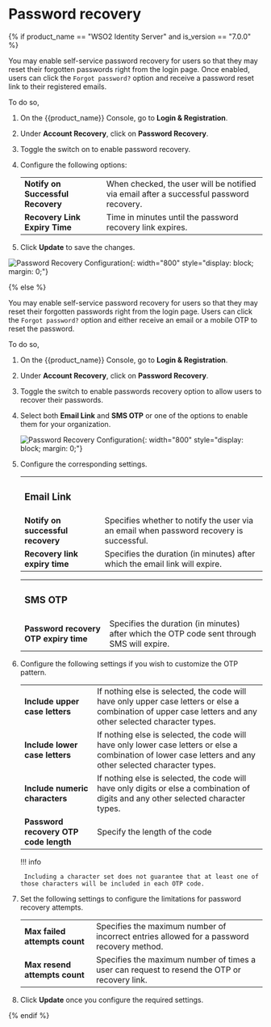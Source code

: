 # Password recovery

{% if product_name == "WSO2 Identity Server" and is_version == "7.0.0" %}

You may enable self-service password recovery for users so that they may reset their forgotten passwords right from the login page. Once enabled, users can click the `Forgot password?` option and receive a password reset link to their registered emails.

To do so,

1. On the {{product_name}} Console, go to **Login & Registration**.
2. Under **Account Recovery**, click on **Password Recovery**.
3. Toggle the switch on to enable password recovery.
4. Configure the following options:

    <table>
    <tr>
      <td><b>Notify on Successful Recovery</b></td>
      <td>When checked, the user will be notified via email after a successful password recovery.</td>
    </tr>
    <tr>
      <td><b>Recovery Link Expiry Time</b></td>
      <td>Time in minutes until the password recovery link expires.</td>
    </tr>
    </table>

5. Click **Update** to save the changes.

![Password Recovery Configuration]({{base_path}}/assets/img/guides/account-configurations/password-recovery.png){: width="800" style="display: block; margin: 0;"}

{% else %}

You may enable self-service password recovery for users so that they may reset their forgotten passwords right from the login page. Users can click the `Forgot password?` option and either receive an email or a mobile OTP to reset the password.

To do so,

1. On the {{product_name}} Console, go to **Login & Registration**.
2. Under **Account Recovery**, click on **Password Recovery**.
3. Toggle the switch to enable passwords recovery option to allow users to recover their passwords.
4. Select both **Email Link** and **SMS OTP** or one of the options to enable them for your organization.
  
    ![Password Recovery Configuration]({{base_path}}/assets/img/guides/organization/account-recovery/password-recovery/configure-password-recovery.png){: width="800" style="display: block; margin: 0;"}

5. Configure the corresponding settings.
    <table>
        <tbody>
            <tr>
                <td><h3>Email Link</h3></td>
                <td></td>
            </tr>
            <tr>
                <td><b>Notify on successful recovery</b></td>
                <td>Specifies whether to notify the user via an email when password recovery is successful.</td>
            </tr>
            <tr>
                <td><b>Recovery link expiry time</b></td>
                <td>Specifies the duration (in minutes) after which the email link will expire.</td>
            </tr>
        </tbody>
    </table>
    <table>
        <tbody>
            <tr>
                <td><h3>SMS OTP</h3></td>
                <td></td>
            </tr>
            <tr>
                <td><b>Password recovery OTP expiry time</b></td>
                <td>Specifies the duration (in minutes) after which the OTP code sent through SMS will expire.</td>
            </tr>
        </tbody>
    </table>

6. Configure the following settings if you wish to customize the OTP pattern.
    
    <table>
        <tr>
            <td><b>Include upper case letters</b></td>
            <td>If nothing else is selected, the code will have only upper case letters or else a combination of upper case letters and any other selected character types.</td>
        </tr>
        <tr>
            <td><b>Include lower case letters</b></td>
            <td>If nothing else is selected, the code will have only lower case letters or else a combination of lower case letters and any other selected character types.</td>
        </tr>
        <tr>
            <td><b>Include numeric characters</b></td>
            <td>If nothing else is selected, the code will have only digits or else a combination of digits and any other selected character types.</td>
        </tr>
        <tr>
            <td><b>Password recovery OTP code length</b></td>
            <td>Specify the length of the code</td>
        </tr>
    </table>

    !!! info
    
        Including a character set does not guarantee that at least one of those characters will be included in each OTP code.

7. Set the following settings to configure the limitations for password recovery attempts.

    <table>
        <tbody>
            <tr>
                <td><b>Max failed attempts count</b></td>
                <td>Specifies the maximum number of incorrect entries allowed for a password recovery method.</td>
            </tr>
            <tr>
                <td><b>Max resend attempts count</b></td>
                <td>Specifies the maximum number of times a user can request to resend the OTP or recovery link.</td>
            </tr>
        </tbody>
    </table>

8. Click **Update** once you configure the required settings.

{% endif %}